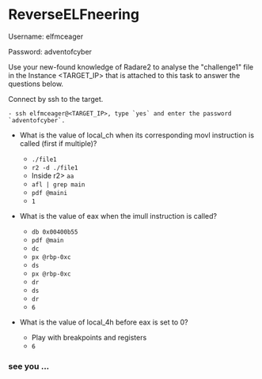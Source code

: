 # ReverseELFneering

Username: elfmceager

Password: adventofcyber

Use your new-found knowledge of Radare2 to analyse the "challenge1" file in the Instance <TARGET_IP> that is attached to this task to answer the questions below.

Connect by ssh to the target.

	- ssh elfmceager@<TARGET_IP>, type `yes` and enter the password `adventofcyber`.

- What is the value of local_ch when its corresponding movl instruction is called (first if multiple)?

	- `./file1`
	- `r2 -d ./file1`
	- Inside r2> `aa`
	- `afl | grep main`
	- `pdf @maini`
	- `1`

- What is the value of eax when the imull instruction is called?

	- `db 0x00400b55`
	- `pdf @main`
	- `dc`
	- `px @rbp-0xc`
	- `ds`
	- `px @rbp-0xc`
	- `dr`
	- `ds`
	- `dr`
	- `6`

- What is the value of local_4h before eax is set to 0?

	- Play with breakpoints and registers
	- `6`




### see you ...
